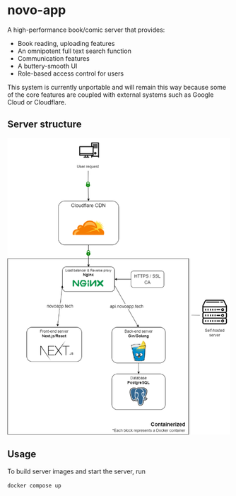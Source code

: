 # novo-app
A high-performance book/comic server that provides:
- Book reading, uploading features
- An omnipotent full text search function
- Communication features
- A buttery-smooth UI
- Role-based access control for users

This system is currently unportable and will remain this way because some of the core features are coupled with external systems such as Google Cloud or Cloudflare.
## Server structure

![](docs/tech.png)

## Usage
To build server images and start the server, run

`docker compose up`
